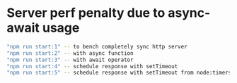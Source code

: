 # Server perf penalty due to async-await usage

```sh
"npm run start:1" -- to bench completely sync http server
"npm run start:2" -- with async function
"npm run start:3" -- with await operator
"npm run start:4" -- schedule response with setTimeout
"npm run start:5" -- schedule response with setTimeout from node:timers/promises
```

